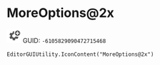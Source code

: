 # MoreOptions@2x
![](/img/MoreOptions@2x.png)
GUID: `-6105829090472715468`
```
EditorGUIUtility.IconContent("MoreOptions@2x")
```
